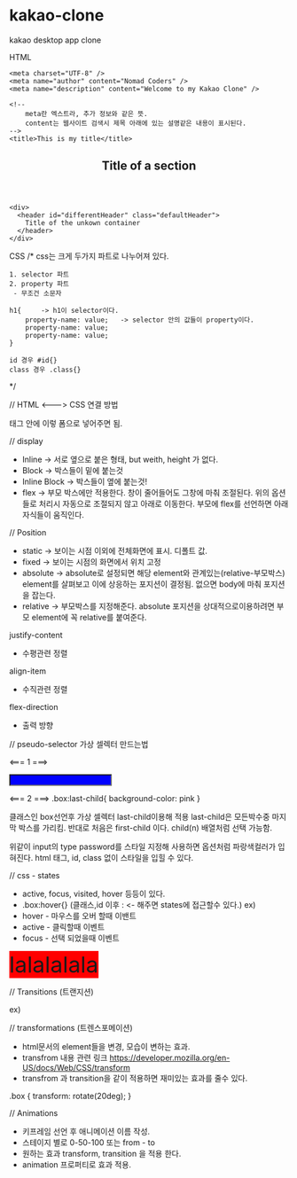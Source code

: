 # kakao-clone

kakao desktop app clone

HTML

<!DOCTYPE html>
<html lang="en">
  <head>
    <!-- 
        head 태그는 유저에게 보이지 않는다. 
        웹사이트에 관한 필요한 정보를 제공할 뿐이다.
    -->

    <meta charset="UTF-8" />
    <meta name="author" content="Nomad Coders" />
    <meta name="description" content="Welcome to my Kakao Clone" />

    <!--
        meta란 엑스트라, 추가 정보와 같은 뜻.
        content는 웹사이트 검색시 제목 아래에 있는 설명같은 내용이 표시된다.
    -->
    <title>This is my title</title>

  </head>

  <body>
    <section>
      <header id="headerNumberOne" class="defaultHeader">
        <!--
              id는 여권번호처럼 고유하며 class는 국적처럼 여러개 존재할 수 있다.
              즉 id는 태그당 하나의 id만 가질수 있고 class는 여러개 가질 수 있다.
          -->
        <h1>Title of a section</h1>
      </header>
    </section>

    <div>
      <header id="differentHeader" class="defaultHeader">
        Title of the unkown container
      </header>
    </div>

  </body>
</html>

<!--
    semantic Tag - 의미가 있는 태그  ex) h1 ~ h6, header, article, section 등등...

    non-semantic Tag - 아무 의미가 없는 태그  ex) div, span 등등... 박스나 컨테이너 같은 의미로 쓴다.
-->

CSS
/\*
css는 크게 두가지 파트로 나누어져 있다.

    1. selector 파트
    2. property 파트
     - 무조건 소문자

    h1{     -> h1이 selector이다.
        property-name: value;   -> selector 안의 값들이 property이다.
        property-name: value;
        property-name: value;
    }

    id 경우 #id{}
    class 경우 .class{}

\*/

// HTML <---> CSS 연결 방법

<head> 태그 안에 
<link href="styles.css" rel="stylesheet"> 이렇 폼으로 넣어주면 됨.
</head>

// display

- Inline -> 서로 옆으로 붙은 형태, but weith, height 가 없다.
- Block -> 박스들이 밑에 붙는것
- Inline Block -> 박스들이 옆에 붙는것!
- flex -> 부모 박스에만 적용한다. 창이 줄어들어도 그창에 마춰 조절된다. 위의 옵션들로 처리시 자동으로 조절되지 않고 아래로 이동한다. 부모에 flex를 선언하면 아래 자식들이 움직인다.

// Position

- static -> 보이는 시점 이외에 전체화면에 표시. 디폴트 값.
- fixed -> 보이는 시점의 화면에서 위치 고정
- absolute -> absolute로 설정되면 해당 element와 관계있는(relative-부모박스) element를 살펴보고 이에 상응하는 포지션이 결정됨. 없으면 body에 마춰 포지션을 잡는다.
- relative -> 부모박스를 지정해준다. absolute 포지션을 상대적으로이용하려면 부모 element에 꼭 relative를 붙여준다.

justify-content

- 수평관련 정렬

align-item

- 수직관련 정렬

flex-direction

- 출력 방향

// pseudo-selector
가상 셀렉터 만드는법

<=== 1 ===>

<style>
input[type="password"]{
  background-color : blue;
}
</style>

<input type="password">

<=== 2 ===>
.box:last-child{
background-color: pink
}

클래스인 box선언후 가상 셀렉터 last-child이용해 적용
last-child은 모든박수중 마지막 박스를 가리킴.
반대로 처음은 first-child 이다.
child(n) 배열처럼 선택 가능함.

위같이 input의 type password를 스타일 지정해 사용하면 옵션처럼 파랑색컬러가 입혀진다.
html 태그, id, class 없이 스타일을 입힐 수 있다.

// css - states

- active, focus, visited, hover 등등이 있다.
- .box:hover{} (클래스,id 이후 : <- 해주면 states에 접근할수 있다.)
  ex)
- hover - 마우스를 오버 할때 이밴트
- active - 클릭할때 이벤트
- focus - 선택 되었을때 이벤트

<style>
    .box{
      background-color:red;
      font-size: 40px;
    }

.box:hover{
background-color:pink;
}
</style>

<span class="box">lalalalala</span>

// Transitions (트랜지션)

ex)

<style>
      .box {
        background-color: green;
        transition: all 1s ease-in-out; <- 트랜지션 사용법
      }
      .box:active {
        background-color: blue;
      }
</style>

// transformations (트렌스포메이션)

- html문서의 element들을 변경, 모습이 변하는 효과.
- transfrom 내용 관련 링크
  https://developer.mozilla.org/en-US/docs/Web/CSS/transform
- transfrom 과 transition을 같이 적용하면 재미있는 효과를 줄수 있다.

.box {
transform: rotate(20deg);
}

// Animations

- 키프레임 선언 후 애니메이션 이름 작성.
- 스테이지 별로 0-50-100 또는 from - to
- 원하는 효과 transform, transition 을 적용 한다.
- animation 프로퍼티로 효과 적용.

<style>
      .box {
        width: 500px;
        height: 500px;
        background: red;

        animation: 1.5s scaleAndRotateSquare infinite ease-in-out;
      }

      @keyframes scaleAndRotateSquare {
        from {
          transform:none;
        }
        to {
          transform: rotate(1turn) scale(.5, .5);
        }
      }
</style>
